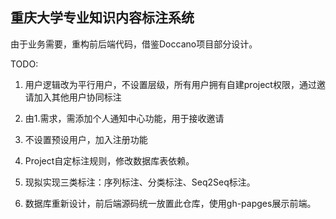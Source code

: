 ## 重庆大学专业知识内容标注系统

由于业务需要，重构前后端代码，借鉴Doccano项目部分设计。

TODO:

1. 用户逻辑改为平行用户，不设置层级，所有用户拥有自建project权限，通过邀请加入其他用户协同标注

2. 由1.需求，需添加个人通知中心功能，用于接收邀请

3. 不设置预设用户，加入注册功能

4. Project自定标注规则，修改数据库表依赖。

5. 现拟实现三类标注：序列标注、分类标注、Seq2Seq标注。

6. 数据库重新设计，前后端源码统一放置此仓库，使用gh-papges展示前端。



<!-- > A Vue.js project -->

<!-- ## Build Setup

``` bash
# install dependencies
npm install

# serve with hot reload at localhost:8080
npm run dev

# build for production with minification
npm run build

# build for production and view the bundle analyzer report
npm run build --report

# run unit tests
npm run unit

# run e2e tests
npm run e2e

# run all tests
npm test
```

For a detailed explanation on how things work, check out the [guide](http://vuejs-templates.github.io/webpack/) and [docs for vue-loader](http://vuejs.github.io/vue-loader). -->
